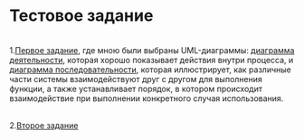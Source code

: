 # Тестовое задание
<br>1.[Первое задание](https://github.com/anggrankn/Test_task/blob/main/Решения%20тестового%20задания/Задание%201.%20Гранкина%20А.В.%20Аналитика.pdf), где мною были выбраны UML-диаграммы: [диаграмма деятельности](https://github.com/anggrankn/Test_task/blob/main/Задание%201.%20Диаграммы/Диаграмма%20деятельности%20(Activity%20diagram).png), которая хорошо показывает действия внутри процесса, и [диаграмма последовательности](https://github.com/anggrankn/Test_task/blob/main/Задание%201.%20Диаграммы/Диаграмма%20последовательности%20(Sequence%20diagram).png), которая иллюстрирует, как различные части системы взаимодействуют друг с другом для выполнения функции, а также устанавливает порядок, в котором происходит взаимодействие при выполнении конкретного случая использования.</br>

<br>2.[Второе задание](https://github.com/anggrankn/Test_task/blob/main/Решения%20тестового%20задания/Задание%202.%20Гранкина%20А.В.%20Аналитика.pdf)</br>
